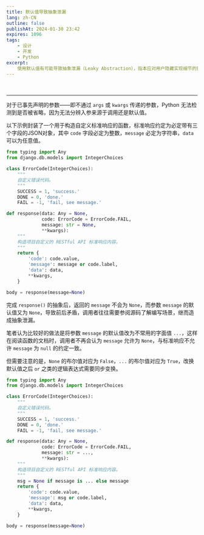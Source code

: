 ```yaml
---
title: 默认值导致抽象泄漏
lang: zh-CN
outline: false
publishAt: 2024-01-30 23:42
expires: 1096
tags:
    - 设计
    - 开发
    - Python
excerpt:
    使用默认值有可能导致抽象泄漏（Leaky Abstraction），指本应对用户隐藏实现细节的抽象行为会不可避免地暴露出底层细节与局限性。
---
```


<style scoped>
.VPDoc p:not(.custom-block-title) {
    text-indent: 2em;
}
</style>

<hr style="margin-top: 48px"/>

对于已事先声明的参数——即不通过 `args` 或 `kwargs` 传递的参数，Python 无法检测到是否被省略，因为无法分辨入参来源于调用还是默认值。

以下示例封装了一个用于构造自定义标准响应的函数，标准响应约定为必定带有三个字段的JSON对象，其中 `code` 字段必定为整数，`message` 必定为字符串，`data` 可以为任意值。

```python :line-numbers
from typing import Any
from django.db.models import IntegerChoices

class ErrorCode(IntegerChoices):
    """
    自定义错误代码。
    """
    SUCCESS = 1, 'success.'
    DONE = 0, 'done.'
    FAIL = -1, 'fail, see message.'

def response(data: Any = None,
             code: ErrorCode = ErrorCode.FAIL,
             message: str = None,
             **kwargs):
    """
    构造项目自定义的 RESTful API 标准响应内容。
    """
    return {
        'code': code.value,
        'message': message or code.label,
        'data': data,
        **kwargs,
    }

body = response(message=None)
```

完成 `response()` 的抽象后，返回的 `message` 不会为 `None`，而参数 `message` 的默认值又为 `None`，导致前后矛盾，调用者往往需要参阅源码了解编写场景，继而造成抽象泄漏。

笔者认为比较好的做法是将参数 `message` 的默认值改为不常用的字面值 `...`，这样在阅读函数的文档时，调用者不再会认为 `message` 允许为 `None`，与标准响应不允许 `message` 为 `null` 的约定一致。

但需要注意的是，`None` 的布尔值对应为 `False`，`...` 的布尔值对应为 `True`，改换默认值之后 `or` 之类的逻辑表达式需要同步变换。

```python :line-numbers
from typing import Any
from django.db.models import IntegerChoices

class ErrorCode(IntegerChoices):
    """
    自定义错误代码。
    """
    SUCCESS = 1, 'success.'
    DONE = 0, 'done.'
    FAIL = -1, 'fail, see message.'

def response(data: Any = None,
             code: ErrorCode = ErrorCode.FAIL,
             message: str = ...,
             **kwargs):
    """
    构造项目自定义的 RESTful API 标准响应内容。
    """
    msg = None if message is ... else message
    return {
        'code': code.value,
        'message': msg or code.label,
        'data': data,
        **kwargs,
    }

body = response(message=None)
```

